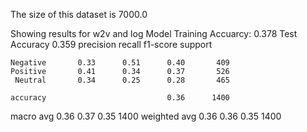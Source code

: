 The size of this dataset is 7000.0

Showing results for w2v and log Model
Training Accuarcy: 0.378
Test Accuracy 0.359
              precision    recall  f1-score   support

    Negative       0.33      0.51      0.40       409
    Positive       0.41      0.34      0.37       526
     Neutral       0.34      0.25      0.28       465

    accuracy                           0.36      1400
   macro avg       0.36      0.37      0.35      1400
weighted avg       0.36      0.36      0.35      1400

